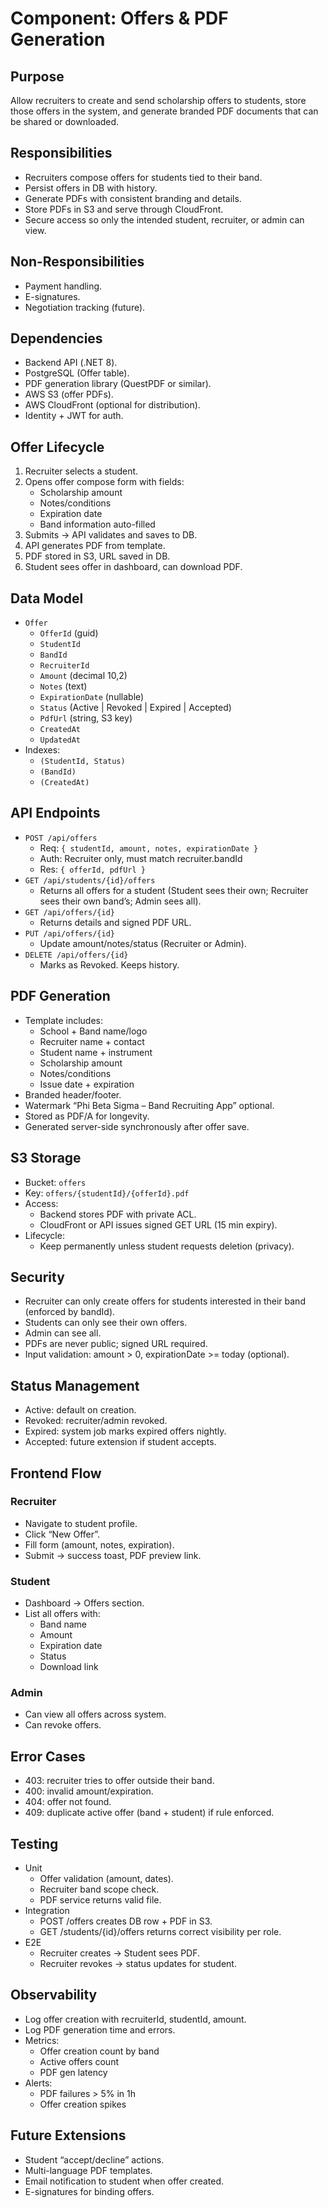 # Component: Offers & PDF Generation

## Purpose
Allow recruiters to create and send scholarship offers to students, store those offers in the system, and generate branded PDF documents that can be shared or downloaded.

## Responsibilities
- Recruiters compose offers for students tied to their band.
- Persist offers in DB with history.
- Generate PDFs with consistent branding and details.
- Store PDFs in S3 and serve through CloudFront.
- Secure access so only the intended student, recruiter, or admin can view.

## Non-Responsibilities
- Payment handling.
- E-signatures.
- Negotiation tracking (future).

## Dependencies
- Backend API (.NET 8).
- PostgreSQL (Offer table).
- PDF generation library (QuestPDF or similar).
- AWS S3 (offer PDFs).
- AWS CloudFront (optional for distribution).
- Identity + JWT for auth.

## Offer Lifecycle
1. Recruiter selects a student.
2. Opens offer compose form with fields:
   - Scholarship amount
   - Notes/conditions
   - Expiration date
   - Band information auto-filled
3. Submits → API validates and saves to DB.
4. API generates PDF from template.
5. PDF stored in S3, URL saved in DB.
6. Student sees offer in dashboard, can download PDF.

## Data Model
- `Offer`
  - `OfferId` (guid)
  - `StudentId`
  - `BandId`
  - `RecruiterId`
  - `Amount` (decimal 10,2)
  - `Notes` (text)
  - `ExpirationDate` (nullable)
  - `Status` (Active | Revoked | Expired | Accepted)
  - `PdfUrl` (string, S3 key)
  - `CreatedAt`
  - `UpdatedAt`
- Indexes:
  - `(StudentId, Status)`
  - `(BandId)`
  - `(CreatedAt)`

## API Endpoints
- `POST /api/offers`
  - Req: `{ studentId, amount, notes, expirationDate }`
  - Auth: Recruiter only, must match recruiter.bandId
  - Res: `{ offerId, pdfUrl }`
- `GET /api/students/{id}/offers`
  - Returns all offers for a student (Student sees their own; Recruiter sees their own band’s; Admin sees all).
- `GET /api/offers/{id}`
  - Returns details and signed PDF URL.
- `PUT /api/offers/{id}`
  - Update amount/notes/status (Recruiter or Admin).
- `DELETE /api/offers/{id}`
  - Marks as Revoked. Keeps history.

## PDF Generation
- Template includes:
  - School + Band name/logo
  - Recruiter name + contact
  - Student name + instrument
  - Scholarship amount
  - Notes/conditions
  - Issue date + expiration
- Branded header/footer.
- Watermark “Phi Beta Sigma – Band Recruiting App” optional.
- Stored as PDF/A for longevity.
- Generated server-side synchronously after offer save.

## S3 Storage
- Bucket: `offers`
- Key: `offers/{studentId}/{offerId}.pdf`
- Access:
  - Backend stores PDF with private ACL.
  - CloudFront or API issues signed GET URL (15 min expiry).
- Lifecycle:
  - Keep permanently unless student requests deletion (privacy).

## Security
- Recruiter can only create offers for students interested in their band (enforced by bandId).
- Students can only see their own offers.
- Admin can see all.
- PDFs are never public; signed URL required.
- Input validation: amount > 0, expirationDate >= today (optional).

## Status Management
- Active: default on creation.
- Revoked: recruiter/admin revoked.
- Expired: system job marks expired offers nightly.
- Accepted: future extension if student accepts.

## Frontend Flow
### Recruiter
- Navigate to student profile.
- Click “New Offer”.
- Fill form (amount, notes, expiration).
- Submit → success toast, PDF preview link.

### Student
- Dashboard → Offers section.
- List all offers with:
  - Band name
  - Amount
  - Expiration date
  - Status
  - Download link

### Admin
- Can view all offers across system.
- Can revoke offers.

## Error Cases
- 403: recruiter tries to offer outside their band.
- 400: invalid amount/expiration.
- 404: offer not found.
- 409: duplicate active offer (band + student) if rule enforced.

## Testing
- Unit
  - Offer validation (amount, dates).
  - Recruiter band scope check.
  - PDF service returns valid file.
- Integration
  - POST /offers creates DB row + PDF in S3.
  - GET /students/{id}/offers returns correct visibility per role.
- E2E
  - Recruiter creates → Student sees PDF.
  - Recruiter revokes → status updates for student.

## Observability
- Log offer creation with recruiterId, studentId, amount.
- Log PDF generation time and errors.
- Metrics:
  - Offer creation count by band
  - Active offers count
  - PDF gen latency
- Alerts:
  - PDF failures > 5% in 1h
  - Offer creation spikes

## Future Extensions
- Student “accept/decline” actions.
- Multi-language PDF templates.
- Email notification to student when offer created.
- E-signatures for binding offers.